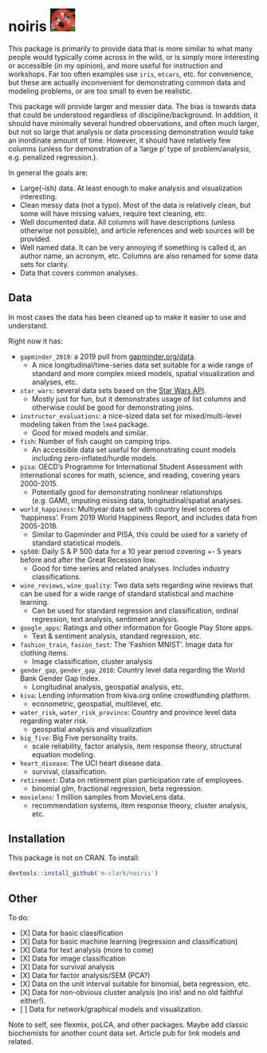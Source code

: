 
# noiris <img src="data-raw/noiris.png" style="margin: 0 auto; width: 10%">

This package is primarily to provide data that is more similar to what
many people would typically come across in the wild, or is simply more
interesting or accessible (in my opinion), and more useful for
instruction and workshops. Far too often examples use `iris`, `mtcars`,
etc. for convenience, but these are actually inconvenient for
demonstrating common data and modeling problems, or are too small to
even be realistic.

This package will provide larger and messier data. The bias is towards
data that could be understood regardless of discipline/background. In
addition, it should have minimally several hundred observations, and
often much larger, but not so large that analysis or data processing
demonstration would take an inordinate amount of time. However, it
should have relatively few columns (unless for demonstration of a ‘large
p’ type of problem/analysis, e.g. penalized regression.).

In general the goals are:

  - Large(-ish) data. At least enough to make analysis and visualization
    interesting.
  - Clean messy data (not a typo). Most of the data is relatively clean,
    but some will have missing values, require text cleaning, etc.
  - Well documented data. All columns will have descriptions (unless
    otherwise not possible), and article references and web sources will
    be provided.
  - Well named data. It can be very annoying if something is called d,
    an author name, an acronym, etc. Columns are also renamed for some
    data sets for clarity.
  - Data that covers common analyses.

## Data

In most cases the data has been cleaned up to make it easier to use and
understand.

Right now it has:

  - `gapminder_2019`: a 2019 pull from
    [gapminder.org/data](http://www.gapminder.org/data/).
      - A nice longitudinal/time-series data set suitable for a wide
        range of standard and more complex mixed models, spatial
        visualization and analyses, etc.
  - `star_wars`: several data sets based on the [Star Wars
    API](https://swapi.co/).
      - Mostly just for fun, but it demonstrates usage of list columns
        and otherwise could be good for demonstrating joins.
  - `instructor_evaluations`: a nice-sized data set for
    mixed/multi-level modeling taken from the `lme4` package.
      - Good for mixed models and similar.
  - `fish`: Number of fish caught on camping trips.
      - An accessible data set useful for demonstrating count models
        including zero-inflated/hurdle models.
  - `pisa`: OECD’s Programme for International Student Assessment with
    international scores for math, science, and reading, covering years
    2000-2015.
      - Potentially good for demonstrating nonlinear relationships
        (e.g. GAM), imputing missing data, longitudinal/spatial
        analyses.
  - `world_happiness`: Multiyear data set with country level scores of
    ‘happiness’. From 2019 World Happiness Report, and includes data
    from 2005-2018.
      - Similar to Gapminder and PISA, this could be used for a variety
        of standard statistical models.
  - `sp500`: Daily S & P 500 data for a 10 year period covering +- 5
    years before and after the Great Recession low.
      - Good for time series and related analyses. Includes industry
        classifications.
  - `wine_reviews`, `wine_quality`: Two data sets regarding wine reviews
    that can be used for a wide range of standard statistical and
    machine learning.
      - Can be used for standard regression and classification, ordinal
        regression, text analysis, sentiment analysis.
  - `google_apps`: Ratings and other information for Google Play Store
    apps.
      - Text & sentiment analysis, standard regression, etc.
  - `fashion_train`, `fasion_test`: The ‘Fashion MNIST’. Image data for
    clothing items.
      - Image classification, cluster analysis
  - `gender_gap`, `gender_gap_2018`: Country level data regarding the
    World Bank Gender Gap Index.
      - Longitudinal analysis, geospatial analysis, etc.
  - `kiva`: Lending information from kiva.org online crowdfunding
    platform.
      - econometric, geospatial, multilevel, etc.
  - `water_risk`, `water_risk_province`: Country and province level data
    regarding water risk.
      - geospatial analysis and visualization
  - `big_five`: Big Five personality traits.
      - scale reliability, factor analysis, item response theory,
        structural equation modeling.
  - `heart_disease`: The UCI heart disease data.
      - survival, classification.
  - `retirement`: Data on retirement plan participation rate of
    employees.
      - binomial glm, fractional regression, beta regression.
  - `movielens`: 1 million samples from MovieLens data.
      - recommendation systems, item response theory, cluster analysis,
        etc.

## Installation

This package is not on CRAN. To install:

``` r
devtools::install_github('m-clark/noiris')
```

## Other

To do:

  - \[X\] Data for basic classification
  - \[X\] Data for basic machine learning (regression and
    classification)
  - \[X\] Data for text analysis (more to come)
  - \[X\] Data for image classification
  - \[X\] Data for survival analysis
  - \[X\] Data for factor analysis/SEM (PCA?)
  - \[X\] Data on the unit interval suitable for binomial, beta
    regression, etc.
  - \[X\] Data for non-obvious cluster analysis (no iris\! and no old
    faithful either\!).
  - \[ \] Data for network/graphical models and visualization.

Note to self, see flexmix, poLCA, and other packages. Maybe add classic
biochemists for another count data set. Article pub for link models and
related.

